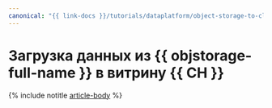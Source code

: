 ```yaml
---
canonical: "{{ link-docs }}/tutorials/dataplatform/object-storage-to-clickhouse"
---
```


# Загрузка данных из {{ objstorage-full-name }} в витрину {{ CH }}

{% include notitle [article-body](../../_tutorials/dataplatform/object-storage-to-clickhouse.md) %}
